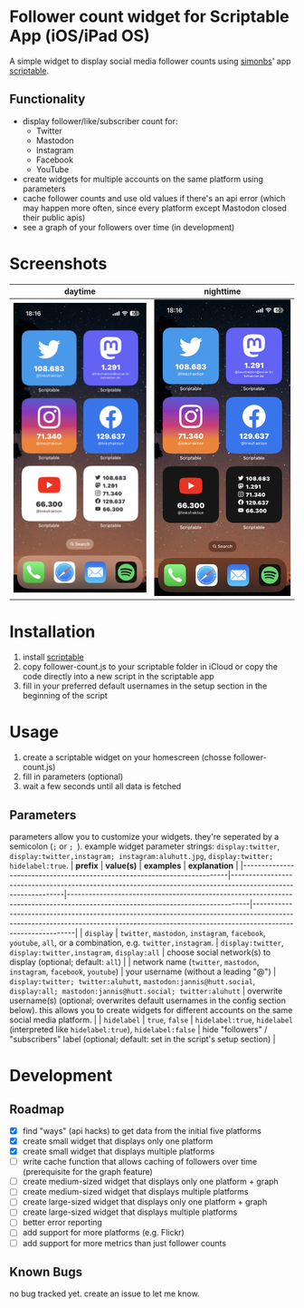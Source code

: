# Follower count widget for Scriptable App (iOS/iPad OS)
A simple widget to display social media follower counts using [simonbs](https://github.com/simonbs)' app [scriptable](https://scriptable.app).

## Functionality
* display follower/like/subscriber count for:
	* Twitter
	* Mastodon
	* Instagram
	* Facebook
	* YouTube
* create widgets for multiple accounts on the same platform using parameters
* cache follower counts and use old values if there's an api error (which may happen more often, since every platform except Mastodon closed their public apis)
* see a graph of your followers over time (in development)

# Screenshots
| daytime | nighttime |
| ------- | --------- |
| ![Screenshot: small widgets by day](screenshots/widgets_small_daytime.png) | ![Screenshot: small widgets by night](screenshots/widgets_small_nighttime.png) |

# Installation
1. install [scriptable](https://scriptable.app)
2. copy follower-count.js to your scriptable folder in iCloud or copy the code directly into a new script in the scriptable app
3. fill in your preferred default usernames in the setup section in the beginning of the script

# Usage
1. create a scriptable widget on your homescreen (chosse follower-count.js)
2. fill in parameters (optional)
3. wait a few seconds until all data is fetched

## Parameters
parameters allow you to customize your widgets. they're seperated by a semicolon (`;` or `; `).
example widget parameter strings: `display:twitter`, `display:twitter,instagram; instagram:aluhutt.jpg`, `display:twitter; hidelabel:true`.
| **prefix**                                                               | **value(s)**                                                                                                 | **examples**                                                                                                                   | **explanation**                                                                                                                                                                         |
|--------------------------------------------------------------------------|--------------------------------------------------------------------------------------------------------------|--------------------------------------------------------------------------------------------------------------------------------|-----------------------------------------------------------------------------------------------------------------------------------------------------------------------------------------|
| `display` | `twitter`, `mastodon`, `instagram`, `facebook`, `youtube`, `all`, or a combination, e.g. `twitter,instagram`. | `display:twitter`, `display:twitter,instagram`, `display:all` | choose social network(s) to display (optional; default: `all`) |
| network name (`twitter`, `mastodon`, `instagram`, `facebook`, `youtube`) | your username (without a leading "@") | `display:twitter; twitter:aluhutt`, `mastodon:jannis@hutt.social`, `display:all; mastodon:jannis@hutt.social; twitter:aluhutt` | overwrite username(s) (optional; overwrites default usernames in the config section below). this allows you to create widgets for different accounts on the same social media platform. |
| `hidelabel` | `true`, `false` | `hidelabel:true`, `hidelabel` (interpreted like `hidelabel:true`), `hidelabel:false` | hide "followers" / "subscribers" label (optional; default: set in the script's setup section) |

# Development 
## Roadmap
- [x] find "ways" (api hacks) to get data from the initial five platforms
- [x] create small widget that displays only one platform
- [x] create small widget that displays multiple platforms
- [ ] write cache function that allows caching of followers over time (prerequisite for the graph feature)
- [ ] create medium-sized widget that displays only one platform + graph
- [ ] create medium-sized widget that displays multiple platforms
- [ ] create large-sized widget that displays only one platform + graph
- [ ] create large-sized widget that displays multiple platforms
- [ ] better error reporting
- [ ] add support for more platforms (e.g. Flickr)
- [ ] add support for more metrics than just follower counts

## Known Bugs
no bug tracked yet. create an issue to let me know.
